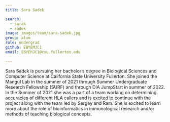 ```yaml
---
title: Sara Sadek

search:
  - sarak
  - sadek
image: images/team/sara-sadek.jpg
group: alum
role: undergrad
github: EBYEMJC1
email: EBYEMJC1@csu.fullerton.edu

---
```


 Sara Sadek is pursuing her bachelor’s degree in Biological Sciences and Computer Science at California State University Fullerton. She joined the Mangul Lab in the summer of 2021 through Summer Undergraduate Research Fellowship (SURF) and through DIA JumpStart in summer of 2022. In the Summer of 2021 she was a part of a team working on determining accuracies of different HLA callers and is excited to continue with the project along with the team led by Sergey and Ram. She is excited to learn more about the role of bioinformatics in immunological research and/or methods of teaching biological concepts.

